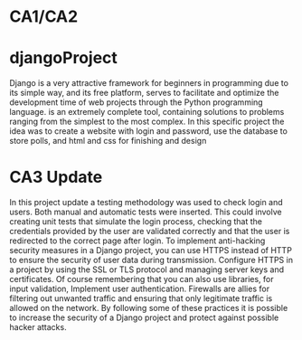 # CA1/CA2
# djangoProject


Django is a very attractive framework for beginners in programming due to its simple way, and its free platform, serves to facilitate and optimize the development time of web projects through the Python programming language. is an extremely complete tool, containing solutions to problems ranging from the simplest to the most complex.
In this specific project the idea was to create a website with login and password, use the database to store polls, and html and css for finishing and design

# CA3 Update

In this project update a testing methodology was used to check login and users. Both manual and automatic tests were inserted.  This could involve creating unit tests that simulate the login process, checking that the credentials provided by the user are validated correctly and that the user is redirected to the correct page after login.
To implement anti-hacking security measures in a Django project, you can use HTTPS instead of HTTP to ensure the security of user data during transmission. Configure HTTPS in a project by using the SSL or TLS protocol and managing server keys and certificates. Of course remembering that you can also use libraries, for input validation, Implement user authentication. 
Firewalls are allies for filtering out unwanted traffic and ensuring that only legitimate traffic is allowed on the network.
By following some of these practices it is possible to increase the security of a Django project and protect against possible hacker attacks.


